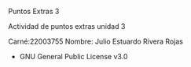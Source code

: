 Puntos Extras 3

Actividad de puntos extras unidad 3

Carné:22003755
Nombre: Julio Estuardo Rivera Rojas

* GNU General Public License v3.0

